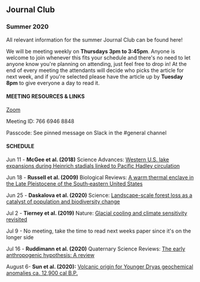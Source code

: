 ## Journal Club
### Summer 2020

All relevant information for the summer Journal Club can be found here! 

We will be meeting weekly on **Thursdays 3pm to 3:45pm**. Anyone is welcome to join whenever this fits your schedule and there's no need to let anyone know you're planning on attending, just feel free to drop in! At the end of every meeting the attendants will decide who picks the article for next week, and if you're selected please have the article up by **Tuesday 8pm** to give everyone a day to read it. 

#### MEETING RESOURCES & LINKS
[Zoom](https://us04web.zoom.us/j/76669468848?pwd=ZVpNamJJamhSaGZNWFVHbFo3Sm5KQT09)

Meeting ID: 766 6946 8848

Passcode: See pinned message on Slack in the #general channel

#### SCHEDULE

Jun 11 - **McGee et al. (2018)** Science Advances: [Western U.S. lake expansions during Heinrich stadials linked to Pacific Hadley circulation](https://advances.sciencemag.org/content/4/11/eaav0118.full)

Jun 18 - **Russell et al. (2009)** Biological Reviews: [A warm thermal enclave in the Late Pleistocene of the South‐eastern United States](https://onlinelibrary.wiley.com/doi/full/10.1111/j.1469-185X.2008.00069.x?casa_token=XtsSaOC5PDUAAAAA%3Au2-U4S9azA9_GNwjJmvNpiPqMsalXzudNz7AJIRKqrc7I3CbJk9oS2qOpmIzpGB9a7hTXK7fTINjEFC9yw)

Jun 25 - **Daskalova et al. (2020)** Science: [Landscape-scale forest loss as a catalyst of population and biodiversity change](https://science.sciencemag.org/content/368/6497/1341/tab-pdf) 

Jul 2 - **Tierney et al. (2019)** Nature: [Glacial cooling and climate sensitivity revisited](https://eartharxiv.org/me5uj/)

Jul 9 - No meeting, take the time to read next weeks paper since it's on the longer side

Jul 16 - **Ruddimann et al. (2020)** Quaternary Science Reviews: [The early anthropogenic hypothesis: A review](https://www.sciencedirect.com/science/article/abs/pii/S0277379120303486)

August 6- **Sun et al. (2020):** [Volcanic origin for Younger Dryas geochemical anomalies ca. 12,900 cal B.P.](https://advances.sciencemag.org/content/6/31/eaax8587)
